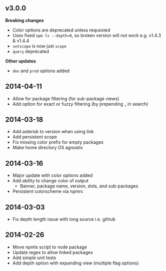 ## v3.0.0
__Breaking changes__
* Color options are deprecated unless requested
* Uses fixed `npm ls --depth=0`, so broken version will not work e.g. v1.4.3 & v1.4.4
* `setscope` is now just `scope`
* `query` deprecated

__Other updates__
* `dev` and `prod` options added


## 2014-04-11
* Allow for package filtering (for sub-package views)
* Add option for exact or fuzzy filtering (by prepending _ in search)

## 2014-03-18
* Add asterisk to version when using link
* Add persistent scope
* Fix missing color prefix for empty packages
* Make home directory OS agnostic


## 2014-03-16
* Major update with color options added
* Add ability to change color of output
  * Banner, package name, version, dots, and sub-packages
* Persistent colorscheme via npmrc


## 2014-03-03
* Fix depth length issue with long source i.e. github


## 2014-02-26
* Move npmls script to node package
* Update regex to allow linked packages
* Add simple unit tests
* Add depth option with expanding view (multiple flag options)
